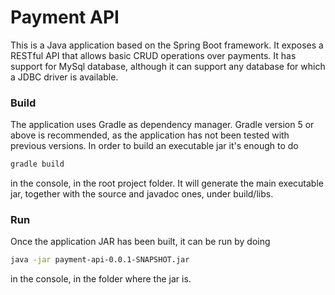 # Payment API

This is a Java application based on the Spring Boot framework. It exposes a RESTful API that allows basic CRUD operations over payments.
It has support for MySql database, although it can support any database for which a JDBC driver is available.

### Build
The application uses Gradle as dependency manager. Gradle version 5 or above is recommended, as the application has not been tested with previous versions.
In order to build an executable jar it's enough to do 
```bash
gradle build
``` 
in the console, in the root project folder. It will generate the main executable jar, together with the source and javadoc ones, under build/libs.

### Run
Once the application JAR has been built, it can be run by doing 
```bash
java -jar payment-api-0.0.1-SNAPSHOT.jar
```
in the console, in the folder where the jar is.
